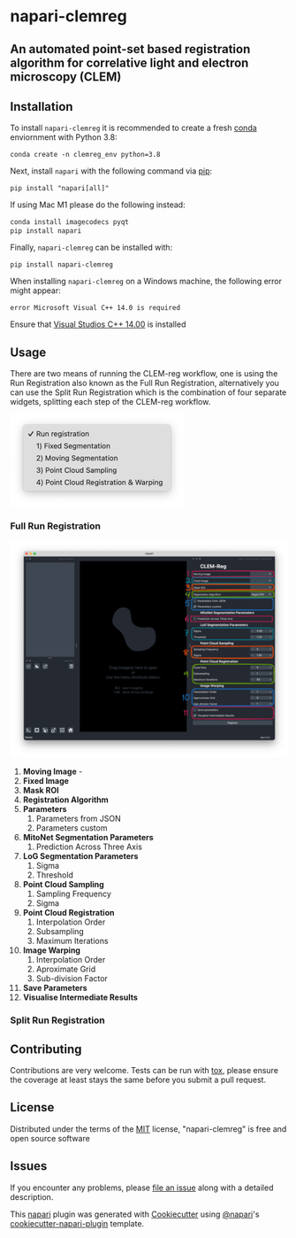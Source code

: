 # napari-clemreg

<!-- [![License](https://img.shields.io/pypi/l/napari-clemreg.svg?color=green)](https://github.com/krentzd/napari-clemreg/raw/master/LICENSE)
[![PyPI](https://img.shields.io/pypi/v/napari-clemreg.svg?color=green)](https://pypi.org/project/napari-clemreg)
[![Python Version](https://img.shields.io/pypi/pyversions/napari-clemreg.svg?color=green)](https://python.org)
[![tests](https://github.com/krentzd/napari-clemreg/workflows/tests/badge.svg)](https://github.com/krentzd/napari-clemreg/actions)
[![codecov](https://codecov.io/gh/krentzd/napari-clemreg/branch/master/graph/badge.svg)](https://codecov.io/gh/krentzd/napari-clemreg) -->

An automated point-set based registration algorithm for correlative light and electron microscopy (CLEM) 
----------------------------------
## Installation

To install `napari-clemreg` it is recommended to create a fresh [conda] enviornment with Python 3.8:

```
conda create -n clemreg_env python=3.8
```
Next, install `napari` with the following command via [pip]: 

```
pip install "napari[all]"
```
If using Mac M1 please do the following instead:
```
conda install imagecodecs pyqt
pip install napari
```

Finally, `napari-clemreg` can be installed with:
```
pip install napari-clemreg
```


When installing `napari-clemreg` on a Windows machine, the following error might appear:
```
error Microsoft Visual C++ 14.0 is required
```
Ensure that [Visual Studios C++ 14.00](https://visualstudio.microsoft.com/thank-you-downloading-visual-studio/?sku=BuildTools&rel=16) is installed
## Usage
There are two means of running the CLEM-reg workflow, one is using the Run Registration
also known as the Full Run Registration, alternatively you can use the Split Run Registration
which is the combination of four separate widgets, splitting each step of the CLEM-reg workflow.

![Widget Options](https://github.com/krentzd/napari-clemreg/blob/main/docs/images/clemreg_widget_options.png)
### Full Run Registration
![Run Registration](https://github.com/krentzd/napari-clemreg/blob/main/docs/images/Full_registration_labels.png)

1. **Moving Image** -
2. **Fixed Image**
3. **Mask ROI**
4. **Registration Algorithm**
5. **Parameters**
   1. Parameters from JSON
   2. Parameters custom
6. **MitoNet Segmentation Parameters**
   1. Prediction Across Three Axis
7. **LoG Segmentation Parameters**
   1. Sigma
   2. Threshold
8. **Point Cloud Sampling**
   1. Sampling Frequency
   2. Sigma
9. **Point Cloud Registration**
   1. Interpolation Order
   2. Subsampling
   3. Maximum Iterations
10. **Image Warping**
    1. Interpolation Order
    2. Aproximate Grid
    3. Sub-division Factor
11. **Save Parameters**
12. **Visualise Intermediate Results**

### Split Run Registration


## Contributing

Contributions are very welcome. Tests can be run with [tox], please ensure
the coverage at least stays the same before you submit a pull request.

## License

Distributed under the terms of the [MIT] license,
"napari-clemreg" is free and open source software

## Issues

If you encounter any problems, please [file an issue] along with a detailed description.

[napari]: https://github.com/napari/napari
[Cookiecutter]: https://github.com/audreyr/cookiecutter
[@napari]: https://github.com/napari
[MIT]: http://opensource.org/licenses/MIT
[BSD-3]: http://opensource.org/licenses/BSD-3-Clause
[GNU GPL v3.0]: http://www.gnu.org/licenses/gpl-3.0.txt
[GNU LGPL v3.0]: http://www.gnu.org/licenses/lgpl-3.0.txt
[Apache Software License 2.0]: http://www.apache.org/licenses/LICENSE-2.0
[Mozilla Public License 2.0]: https://www.mozilla.org/media/MPL/2.0/index.txt
[cookiecutter-napari-plugin]: https://github.com/napari/cookiecutter-napari-plugin
[file an issue]: https://github.com/krentzd/napari-clemreg/issues
[napari]: https://github.com/napari/napari
[tox]: https://tox.readthedocs.io/en/latest/
[pip]: https://pypi.org/project/pip/
[PyPI]: https://pypi.org/
[conda]: https://docs.conda.io/en/latest/

This [napari] plugin was generated with [Cookiecutter] using [@napari]'s [cookiecutter-napari-plugin] template.
